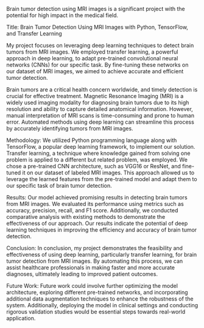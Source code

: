 Brain tumor detection using MRI images is a significant project with the potential for high impact in the medical field.

Title: Brain Tumor Detection Using MRI Images with Python, TensorFlow, and Transfer Learning


My project focuses on leveraging deep learning techniques to detect brain tumors from MRI images. We employed transfer learning, a powerful approach in deep learning, to adapt pre-trained convolutional neural networks (CNNs) for our specific task. By fine-tuning these networks on our dataset of MRI images, we aimed to achieve accurate and efficient tumor detection.

Brain tumors are a critical health concern worldwide, and timely detection is crucial for effective treatment. Magnetic Resonance Imaging (MRI) is a widely used imaging modality for diagnosing brain tumors due to its high resolution and ability to capture detailed anatomical information. However, manual interpretation of MRI scans is time-consuming and prone to human error. Automated methods using deep learning can streamline this process by accurately identifying tumors from MRI images.

Methodology:
We utilized Python programming language along with TensorFlow, a popular deep learning framework, to implement our solution. Transfer learning, a technique where knowledge gained from solving one problem is applied to a different but related problem, was employed. We chose a pre-trained CNN architecture, such as VGG16 or ResNet, and fine-tuned it on our dataset of labeled MRI images. This approach allowed us to leverage the learned features from the pre-trained model and adapt them to our specific task of brain tumor detection.

Results:
Our model achieved promising results in detecting brain tumors from MRI images. We evaluated its performance using metrics such as accuracy, precision, recall, and F1 score. Additionally, we conducted comparative analysis with existing methods to demonstrate the effectiveness of our approach. Our results indicate the potential of deep learning techniques in improving the efficiency and accuracy of brain tumor detection.

Conclusion:
In conclusion, my project demonstrates the feasibility and effectiveness of using deep learning, particularly transfer learning, for brain tumor detection from MRI images. By automating this process, we can assist healthcare professionals in making faster and more accurate diagnoses, ultimately leading to improved patient outcomes.

Future Work:
Future work could involve further optimizing the model architecture, exploring different pre-trained networks, and incorporating additional data augmentation techniques to enhance the robustness of the system. Additionally, deploying the model in clinical settings and conducting rigorous validation studies would be essential steps towards real-world application.







